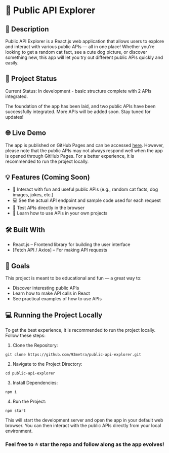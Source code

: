 # 🧩 Public API Explorer

## 📌 Description

Public API Explorer is a React.js web application that allows users to explore and interact with various public APIs — all in one place! Whether you're looking to get a random cat fact, see a cute dog picture, or discover something new, this app will let you try out different public APIs quickly and easily.

## 🚧 Project Status

Current Status: In development - basic structure complete with 2 APIs integrated.

The foundation of the app has been laid, and two public APIs have been successfully integrated. More APIs will be added soon. Stay tuned for updates!

## 🌐 Live Demo

The app is published on GitHub Pages and can be accessed [here](https://93metra.github.io/public-api-explorer/). However, please note that the public APIs may not always respond well when the app is opened through GitHub Pages. For a better experience, it is recommended to run the project locally.

## 💡 Features (Coming Soon)

- 🔄 Interact with fun and useful public APIs (e.g., random cat facts, dog images, jokes, etc.)
- 💻 See the actual API endpoint and sample code used for each request
- 🧪 Test APIs directly in the browser
- 📘 Learn how to use APIs in your own projects

## 🛠️ Built With 

- React.js – Frontend library for building the user interface
- [Fetch API / Axios] – For making API requests

## 📌 Goals

This project is meant to be educational and fun — a great way to:

- Discover interesting public APIs
- Learn how to make API calls in React
- See practical examples of how to use APIs

## 💻 Running the Project Locally

To get the best experience, it is recommended to run the project locally. Follow these steps:

1. Clone the Repository:
```
git clone https://github.com/93metra/public-api-explorer.git
```

2. Navigate to the Project Directory:
```
cd public-api-explorer
```

3. Install Dependencies:
```
npm i
```

4. Run the Project:
```
npm start
```

This will start the development server and open the app in your default web browser. You can then interact with the public APIs directly from your local environment.

### Feel free to ⭐️ star the repo and follow along as the app evolves!
